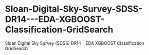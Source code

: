 # Sloan-Digital-Sky-Survey-SDSS-DR14---EDA-XGBOOST-Classification-GridSearch
Sloan Digital Sky Survey (SDSS) DR14 - EDA XGBOOST Classification GridSearch

